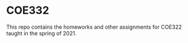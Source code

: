 # COE332

This repo contains the homeworks and other assignments for COE322 taught in the
spring of 2021.
